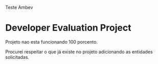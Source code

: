 Teste Ambev
# Developer Evaluation Project

Projeto nao esta funcionando 100 porcento.

Procurei respeitar o que já existe no projeto adicionando as entidades solicitadas.
